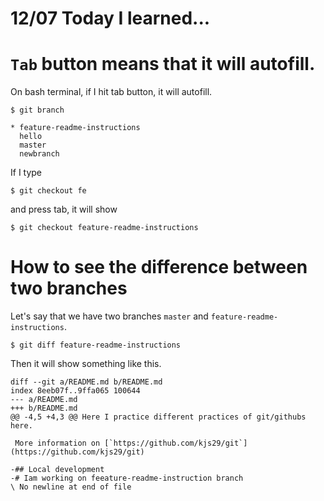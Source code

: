 # 12/07 Today I learned...

# `Tab` button means that it will autofill.

On bash terminal, if I hit tab button, it will autofill.

```
$ git branch
```


```
* feature-readme-instructions
  hello
  master
  newbranch
```

If I type 

```
$ git checkout fe
```

and press tab, it will show

```
$ git checkout feature-readme-instructions 
```


# How to see the difference between two branches

Let's say that we have two branches `master` and `feature-readme-instructions`.

```
$ git diff feature-readme-instructions
```

Then it will show something like this.

```
diff --git a/README.md b/README.md
index 8eeb07f..9ffa065 100644
--- a/README.md
+++ b/README.md
@@ -4,5 +4,3 @@ Here I practice different practices of git/githubs here.

 More information on [`https://github.com/kjs29/git`](https://github.com/kjs29/git)

-## Local development
-# Iam working on feeature-readme-instruction branch
\ No newline at end of file
```